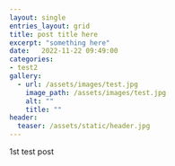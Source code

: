```yaml
---
layout: single
entries_layout: grid
title: post title here
excerpt: "something here"    
date:   2022-11-22 09:49:00
categories:
- test2
gallery:
  - url: /assets/images/test.jpg
    image_path: /assets/images/test.jpg
    alt: ""
    title: ""
header:
  teaser: /assets/static/header.jpg 
---
```


1st test post
